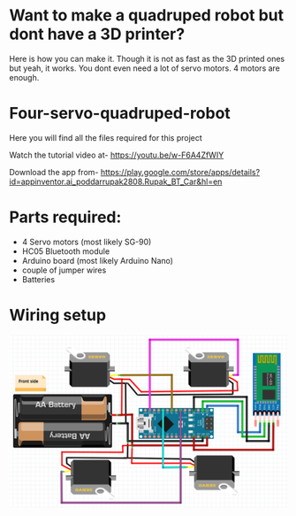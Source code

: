 # Want to make a quadruped robot but dont have a 3D printer?
Here is how you can make it. Though it is not as fast as the 3D printed ones but yeah, it works. You dont even need a lot of servo motors. 4 motors are enough.

# Four-servo-quadruped-robot
Here you will find all the files required for this project

Watch the tutorial video at-
https://youtu.be/w-F6A4ZfWIY

Download the app from-
https://play.google.com/store/apps/details?id=appinventor.ai_poddarrupak2808.Rupak_BT_Car&hl=en

# Parts required:
- 4 Servo motors (most likely SG-90)
- HC05 Bluetooth module
- Arduino board (most likely Arduino Nano)
- couple of jumper wires
- Batteries

# Wiring setup
![wiring_setup](https://github.com/Rupakpoddar/Four-servo-quadruped-robot/blob/master/Wiring%20setup.png)
